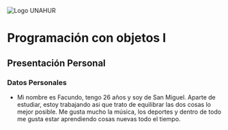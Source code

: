 ![Logo UNAHUR](./UNAHUR.png)

# Programación con objetos I
## Presentación Personal

### Datos Personales
- Mi nombre es Facundo, tengo 26 años y soy de San Miguel. Aparte de estudiar, estoy trabajando asi que trato de equilibrar las dos cosas lo mejor posible. Me gusta mucho la música, los deportes y dentro de todo me gusta estar aprendiendo cosas nuevas todo el tiempo. 
